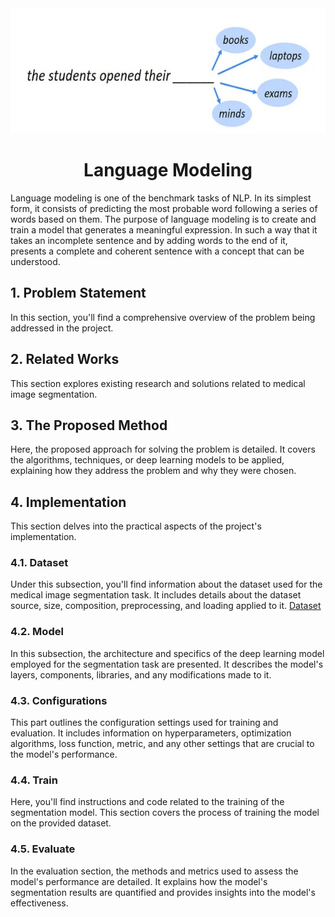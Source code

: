 <div align="center">
    <img src="lm.jpg" alt="Logo" width="" height="200">

<h1 align="center">Language Modeling</h1>
</div>

Language modeling is one of the benchmark tasks of NLP. In its simplest form, it consists of predicting the most probable word following a series of words based on them. The purpose of language modeling is to create and train a model that generates a meaningful expression. In such a way that it takes an incomplete sentence and by adding words to the end of it, presents a complete and coherent sentence with a concept that can be understood.


## 1. Problem Statement
In this section, you'll find a comprehensive overview of the problem being addressed in the project.

## 2. Related Works
This section explores existing research and solutions related to medical image segmentation. 

## 3. The Proposed Method
Here, the proposed approach for solving the problem is detailed. It covers the algorithms, techniques, or deep learning models to be applied, explaining how they address the problem and why they were chosen.

## 4. Implementation
This section delves into the practical aspects of the project's implementation.

### 4.1. Dataset
Under this subsection, you'll find information about the dataset used for the medical image segmentation task. It includes details about the dataset source, size, composition, preprocessing, and loading applied to it.
[Dataset](https://www.kaggle.com/competitions/uw-madison-gi-tract-image-segmentation/data)

### 4.2. Model
In this subsection, the architecture and specifics of the deep learning model employed for the segmentation task are presented. It describes the model's layers, components, libraries, and any modifications made to it.

### 4.3. Configurations
This part outlines the configuration settings used for training and evaluation. It includes information on hyperparameters, optimization algorithms, loss function, metric, and any other settings that are crucial to the model's performance.

### 4.4. Train
Here, you'll find instructions and code related to the training of the segmentation model. This section covers the process of training the model on the provided dataset.

### 4.5. Evaluate
In the evaluation section, the methods and metrics used to assess the model's performance are detailed. It explains how the model's segmentation results are quantified and provides insights into the model's effectiveness.
